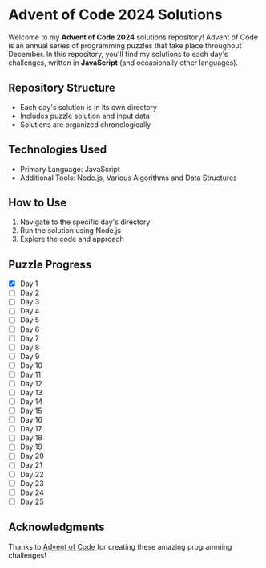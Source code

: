 # Advent of Code 2024 Solutions

Welcome to my **Advent of Code 2024** solutions repository! Advent of Code is an annual series of programming puzzles that take place throughout December. In this repository, you'll find my solutions to each day's challenges, written in **JavaScript** (and occasionally other languages).

## Repository Structure

- Each day's solution is in its own directory
- Includes puzzle solution and input data
- Solutions are organized chronologically

## Technologies Used

- Primary Language: JavaScript
- Additional Tools: Node.js, Various Algorithms and Data Structures

## How to Use

1. Navigate to the specific day's directory
2. Run the solution using Node.js
3. Explore the code and approach

## Puzzle Progress

- [x] Day 1
- [ ] Day 2
- [ ] Day 3
- [ ] Day 4
- [ ] Day 5
- [ ] Day 6
- [ ] Day 7
- [ ] Day 8
- [ ] Day 9
- [ ] Day 10
- [ ] Day 11
- [ ] Day 12
- [ ] Day 13
- [ ] Day 14
- [ ] Day 15
- [ ] Day 16
- [ ] Day 17
- [ ] Day 18
- [ ] Day 19
- [ ] Day 20
- [ ] Day 21
- [ ] Day 22
- [ ] Day 23
- [ ] Day 24
- [ ] Day 25

## Acknowledgments

Thanks to [Advent of Code](https://adventofcode.com/) for creating these amazing programming challenges!